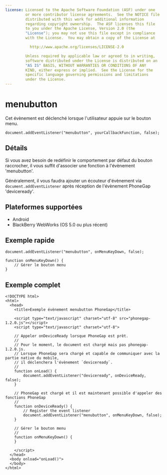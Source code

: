 ```yaml
---
license: Licensed to the Apache Software Foundation (ASF) under one
         or more contributor license agreements.  See the NOTICE file
         distributed with this work for additional information
         regarding copyright ownership.  The ASF licenses this file
         to you under the Apache License, Version 2.0 (the
         "License"); you may not use this file except in compliance
         with the License.  You may obtain a copy of the License at

           http://www.apache.org/licenses/LICENSE-2.0

         Unless required by applicable law or agreed to in writing,
         software distributed under the License is distributed on an
         "AS IS" BASIS, WITHOUT WARRANTIES OR CONDITIONS OF ANY
         KIND, either express or implied.  See the License for the
         specific language governing permissions and limitations
         under the License.
---
```


menubutton
===========

Cet évènement est déclenché lorsque l'utilisateur appuie sur le bouton menu.

    document.addEventListener("menubutton", yourCallbackFunction, false);

Détails
-------

Si vous avez besoin de redéfinir le comportement par défaut du bouton raccrocher, il vous suffit d'associer une fonction à l'évènement 'menubutton'.

Généralement, il vous faudra ajouter un écouteur d'évènement via `document.addEventListener` après réception de l'évènement PhoneGap 'deviceready'.

Plateformes supportées
----------------------

- Android
- BlackBerry WebWorks (OS 5.0 ou plus récent)

Exemple rapide
--------------

    document.addEventListener("menubutton", onMenuKeyDown, false);

    function onMenuKeyDown() {
        // Gérer le bouton menu
    }

Exemple complet
---------------

    <!DOCTYPE html>
    <html>
      <head>
        <title>Exemple évènement menubutton PhoneGap</title>

        <script type="text/javascript" charset="utf-8" src="phonegap-1.2.0.js"></script>
        <script type="text/javascript" charset="utf-8">

        // Appeler onDeviceReady lorsque PhoneGap est prêt.
        //
        // Pour le moment, le document est chargé mais pas phonegap-1.2.0.js.
        // Lorsque PhoneGap sera chargé et capable de communiquer avec la partie native du mobile,
        // il déclenchera l'évènement `deviceready`.
        //
        function onLoad() {
            document.addEventListener("deviceready", onDeviceReady, false);
        }

        // PhoneGap est chargé et il est maintenant possible d'appeler des fonctions PhoneGap
        //
        function onDeviceReady() {
            // Register the event listener
            document.addEventListener("menubutton", onMenuKeyDown, false);
        }

        // Gérer le bouton menu
        //
        function onMenuKeyDown() {
        }

        </script>
      </head>
      <body onload="onLoad()">
      </body>
    </html>
